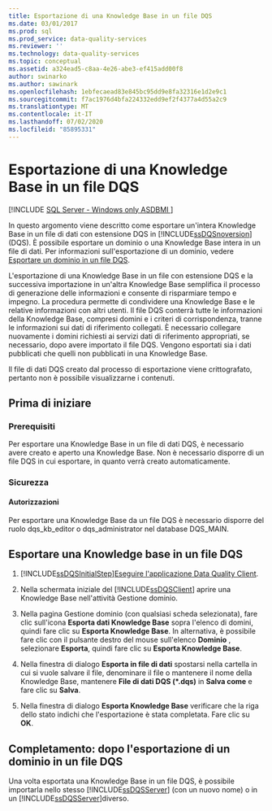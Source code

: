 ```yaml
---
title: Esportazione di una Knowledge Base in un file DQS
ms.date: 03/01/2017
ms.prod: sql
ms.prod_service: data-quality-services
ms.reviewer: ''
ms.technology: data-quality-services
ms.topic: conceptual
ms.assetid: a324ead5-c8aa-4e26-abe3-ef415add00f8
author: swinarko
ms.author: sawinark
ms.openlocfilehash: 1ebfecaead83e845bc95dd9e8fa32316e1d2e9c1
ms.sourcegitcommit: f7ac1976d4bfa224332edd9ef2f4377a4d55a2c9
ms.translationtype: MT
ms.contentlocale: it-IT
ms.lasthandoff: 07/02/2020
ms.locfileid: "85895331"
---
```

# <a name="export-a-knowledge-base-to-a-dqs-file"></a>Esportazione di una Knowledge Base in un file DQS

[!INCLUDE [SQL Server - Windows only ASDBMI  ](../includes/applies-to-version/sqlserver.md)]

  In questo argomento viene descritto come esportare un'intera Knowledge Base in un file di dati con estensione DQS in [!INCLUDE[ssDQSnoversion](../includes/ssdqsnoversion-md.md)] (DQS). È possibile esportare un dominio o una Knowledge Base intera in un file di dati. Per informazioni sull'esportazione di un dominio, vedere [Esportare un dominio in un file DQS](../data-quality-services/export-a-domain-to-a-dqs-file.md).  
  
 L'esportazione di una Knowledge Base in un file con estensione DQS e la successiva importazione in un'altra Knowledge Base semplifica il processo di generazione delle informazioni e consente di risparmiare tempo e impegno. La procedura permette di condividere una Knowledge Base e le relative informazioni con altri utenti. Il file DQS conterrà tutte le informazioni della Knowledge Base, compresi domini e i criteri di corrispondenza, tranne le informazioni sui dati di riferimento collegati. È necessario collegare nuovamente i domini richiesti ai servizi dati di riferimento appropriati, se necessario, dopo avere importato il file DQS. Vengono esportati sia i dati pubblicati che quelli non pubblicati in una Knowledge Base.  
  
 Il file di dati DQS creato dal processo di esportazione viene crittografato, pertanto non è possibile visualizzarne i contenuti.  
  
##  <a name="before-you-begin"></a><a name="BeforeYouBegin"></a> Prima di iniziare  
  
###  <a name="prerequisites"></a><a name="Prerequisites"></a> Prerequisiti  
 Per esportare una Knowledge Base in un file di dati DQS, è necessario avere creato e aperto una Knowledge Base. Non è necessario disporre di un file DQS in cui esportare, in quanto verrà creato automaticamente.  
  
###  <a name="security"></a><a name="Security"></a> Sicurezza  
  
####  <a name="permissions"></a><a name="Permissions"></a> Autorizzazioni  
 Per esportare una Knowledge Base da un file DQS è necessario disporre del ruolo dqs_kb_editor o dqs_administrator nel database DQS_MAIN.  
  
##  <a name="export-a-knowledge-base-to-a-dqs-file"></a><a name="Export"></a>Esportare una Knowledge base in un file DQS  
  
1.  [!INCLUDE[ssDQSInitialStep](../includes/ssdqsinitialstep-md.md)][Eseguire l'applicazione Data Quality Client](../data-quality-services/run-the-data-quality-client-application.md).  
  
2.  Nella schermata iniziale del [!INCLUDE[ssDQSClient](../includes/ssdqsclient-md.md)] aprire una Knowledge Base nell'attività Gestione dominio.  
  
3.  Nella pagina Gestione dominio (con qualsiasi scheda selezionata), fare clic sull'icona **Esporta dati Knowledge Base** sopra l'elenco di domini, quindi fare clic su **Esporta Knowledge Base**. In alternativa, è possibile fare clic con il pulsante destro del mouse sull'elenco **Dominio** , selezionare **Esporta**, quindi fare clic su **Esporta Knowledge Base**.  
  
4.  Nella finestra di dialogo **Esporta in file di dati** spostarsi nella cartella in cui si vuole salvare il file, denominare il file o mantenere il nome della Knowledge Base, mantenere **File di dati DQS (\*.dqs)** in **Salva come** e fare clic su **Salva**.  
  
5.  Nella finestra di dialogo **Esporta Knowledge Base** verificare che la riga dello stato indichi che l'esportazione è stata completata. Fare clic su **OK**.  
  
##  <a name="follow-up-after-exporting-a-domain-to-a-dqs-file"></a><a name="FollowUp"></a>Completamento: dopo l'esportazione di un dominio in un file DQS  
 Una volta esportata una Knowledge Base in un file DQS, è possibile importarla nello stesso [!INCLUDE[ssDQSServer](../includes/ssdqsserver-md.md)] (con un nuovo nome) o in un [!INCLUDE[ssDQSServer](../includes/ssdqsserver-md.md)]diverso.  
  
  
